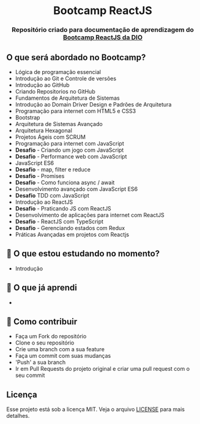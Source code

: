 <h1 align="center">Bootcamp ReactJS</h1>

<h3 align="center" color="#cc3333">
 Repositório criado para documentação de aprendizagem do <a href="https://digitalinnovation.one/" target="_blank">Bootcamp ReactJS da DIO</a>
</h3>

##   O que será abordado no Bootcamp?
- Lógica de programação essencial
- Introdução ao Git e Controle de versões
- Introdução ao GitHub
- Criando Repositorios no GitHub
- Fundamentos de Arquitetura de Sistemas
- Introdução ao Domain Driver Design e Padrões de Arquitetura
- Programação para internet com HTML5 e CSS3
- Bootstrap
- Arquitetura de Sistemas Avançado
- Arquitetura Hexagonal
- Projetos Ágeis com SCRUM
- Programação para internet com JavaScript
- **Desafio** - Criando um jogo com JavaScript
- **Desafio** - Performance web com JavaScript
- JavaScript ES6
- **Desafio** - map, filter e reduce
- **Desafio** - Promises
- **Desafio** - Como funciona async / await
- Desenvolvimento avançado com JavaScript ES6
- **Desafio** TDD com JavaScript
- Introdução ao ReactJS
- **Desafio** - Praticando JS com ReactJS
- Desenvolvimento de aplicações para internet com ReactJS
- **Desafio** - ReactJS com TypeScript
- **Desafio** - Gerenciando estados com Redux
- Práticas Avançadas em projetos com Reactjs

## :green_book:  O que estou estudando no momento? 
- Introdução

## :closed_book: O que já aprendi
- 

## :link: Como contribuir 

- Faça um Fork do repositório
- Clone o seu repositório
- Crie uma branch com a sua feature
- Faça um commit com suas mudanças
- 'Push' a sua branch
- Ir em Pull Requests do projeto original e criar uma pull request com o seu commit

## Licença 

Esse projeto está sob a licença MIT. Veja o arquivo [LICENSE](LICENSE) para mais detalhes.